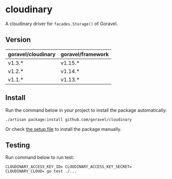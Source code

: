 # cloudinary

A cloudinary driver for `facades.Storage()` of Goravel.

## Version

| goravel/cloudinary | goravel/framework |
|--------------------|-------------------|
| v1.3.*             | v1.15.*           |
| v1.2.*             | v1.14.*           |
| v1.1.*             | v1.13.*           |

## Install

Run the command below in your project to install the package automatically:

```
./artisan package:install github.com/goravel/cloudinary
```

Or check [the setup file](./setup/setup.go) to install the package manually.

## Testing

Run command below to run test:

```
CLOUDINARY_ACCESS_KEY_ID= CLOUDINARY_ACCESS_KEY_SECRET= CLOUDINARY_CLOUD= go test ./...
```
